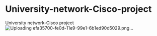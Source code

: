 # University-network-Cisco-project
University network-Cisco project
![Uploading efa35700-fe0d-11e9-99e1-6b1ed90d5029.png…]()
